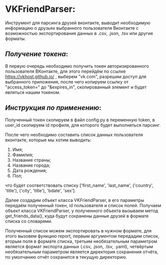 # **VKFriendParser**:
Инструмент для парсинга друзей вконтакте, выводит необходимую информацию о друзьях выбранного 
пользователя Вконтакте с возможностью экспортирования данных в .csv, .json, .tsv или другие форматы.


## _Получение токена_: 

В первую очередь необходимо получить токен авторизированного пользователя ВКонтакте, 
для этого перейдём по ссылке https://vkhost.github.io/ , выберем "vk.com", разрешим доступ
для выбранного приложения, после чего копируем ссылку от "access_token=" до "&expires_in",
скопированный элемент и будет являться нашим токеном.

## _Инструкция по применению_:

Полученный токен скопируем в файл config.py в переменную token, в user_id скопируем id профиля, для которого будет
выполняться парсинг.

После чего необходимо составить список данных пользователя вконтакте, которые мы хотим выводить:
  1. Имя;
  2. Фамилия;
  3. Название страны;
  4. Название города;
  5. Дата рождения;
  6. Пол;

что будет соответствовать списку ['first_name', 'last_name', ('country', 'title'), ('city', 'title'), 'bdate', 'sex'].

Далее создадим объект класса VKFriendParser, в его параметры передаём полученный токен, id пользователя и список полей.
Получаем объект класса VKFriendParser, у полученного объекта вызываем метод get_friends_data(), куда будут сохранены данные друзей
в формате списка со словарями. 

Полученный список можем экспортировать в нужном формате, для этого вызовем функцию report, первым аргументом передадим список, вторым 
поля в формате списка, третьим необязательным параметром является формат экспорта данных (.csv, .json, .tsv, .yaml), четвёртым необязательным параметром
является директория сохранения отчёта, по умолчанию отчёт сохранится в текущую директорию.
